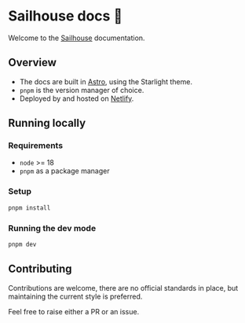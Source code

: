 # Sailhouse docs 🧙

Welcome to the [Sailhouse](https://sailhouse.dev) documentation.

## Overview

- The docs are built in [Astro](https://astro.build/), using the Starlight theme.
- `pnpm` is the version manager of choice.
- Deployed by and hosted on [Netlify](https://netlify.com).

## Running locally

### Requirements
- `node` >= 18
- `pnpm` as a package manager

### Setup

```bash
pnpm install
```

### Running the dev mode


```bash
pnpm dev
```

## Contributing

Contributions are welcome, there are no official standards in place, but maintaining the current style is preferred.

Feel free to raise either a PR or an issue.
